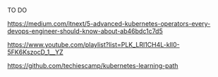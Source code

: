 TO DO

https://medium.com/itnext/5-advanced-kubernetes-operators-every-devops-engineer-should-know-about-ab46bdc1c7d5

https://www.youtube.com/playlist?list=PLK_LRl1CH4L-kIl0-5FK6KszocD_1__YZ

https://github.com/techiescamp/kubernetes-learning-path